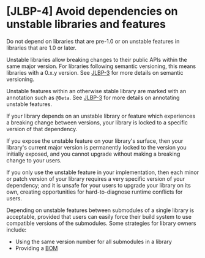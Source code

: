 # [JLBP-4] Avoid dependencies on unstable libraries and features

Do not depend on libraries that are pre-1.0 or on unstable features in
libraries that are 1.0 or later.

Unstable libraries allow breaking changes to their
public APIs within the same major version. For libraries following semantic
versioning, this means libraries with a 0.x.y version. See [JLBP-3](JLBP-3.md)
for more details on semantic versioning.

Unstable features within an otherwise stable library
are marked with an annotation such as `@Beta`. See
[JLBP-3](JLBP-3.md) for more details on annotating unstable features.

If your library depends on an unstable library or feature which
experiences a breaking change between versions, your library is locked to
a specific version of that dependency.

If you expose the unstable feature on your library's surface, then your
library's current major version is permanently locked to the version
you initially exposed, and you cannot upgrade without making a
breaking change to your users.

If you only use the unstable feature in your implementation, then each minor
or patch version of your library requires a very specific version of
your dependency; and it is unsafe for your users to upgrade your
library on its own, creating opportunities for hard-to-diagnose runtime
conflicts for users.

Depending on unstable features between submodules of a single library is
acceptable, provided that users can easily force their build system to use
compatible versions of the submodules. Some strategies for library owners
include:

- Using the same version number for all submodules in a library
- Providing a [BOM](http://maven.apache.org/guides/introduction/introduction-to-dependency-mechanism.html#Importing_Dependencies)

